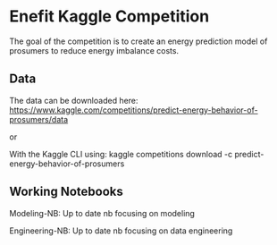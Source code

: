 # Enefit Kaggle Competition
 The goal of the competition is to create an energy prediction model of prosumers to reduce energy imbalance costs.

## Data

The data can be downloaded here: https://www.kaggle.com/competitions/predict-energy-behavior-of-prosumers/data

or 

With the Kaggle CLI using: kaggle competitions download -c predict-energy-behavior-of-prosumers

## Working Notebooks

Modeling-NB: Up to date nb focusing on modeling

Engineering-NB: Up to date nb focusing on data engineering